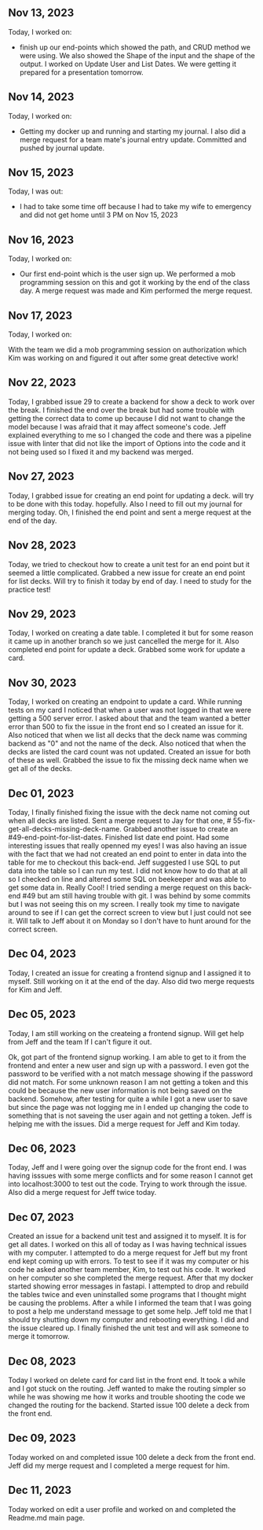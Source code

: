 ## Nov 13, 2023

Today, I worked on:

- finish up our end-points which showed the path, and
  CRUD method we were using. We also showed the Shape of
  the input and the shape of the output. I worked on Update
  User and List Dates. We were getting it prepared for a
  presentation tomorrow.

## Nov 14, 2023

Today, I worked on:

- Getting my docker up and running and starting my journal.
  I also did a merge request for a team mate's journal entry
  update. Committed and pushed by journal update.

## Nov 15, 2023

Today, I was out:

- I had to take some time off because I had to take my wife to
  emergency and did not get home until 3 PM on Nov 15, 2023

## Nov 16, 2023

Today, I worked on:

- Our first end-point which is the user sign up. We performed a
  mob programming session on this and got it working by the end
  of the class day. A merge request was made and Kim performed
  the merge request.

## Nov 17, 2023

Today, I worked on:

With the team we did a mob programming session on authorization
which Kim was working on and figured it out after some great
detective work!

## Nov 22, 2023

Today, I grabbed issue 29 to create a backend for show a deck to
work over the break. I finished the end over the break but had some
trouble with getting the correct data to come up because I did not
want to change the model because I was afraid that it may affect
someone's code. Jeff explained everything to me so I changed the
code and there was a pipeline issue with linter that did not like
the import of Options into the code and it not being used so I fixed
it and my backend was merged.

## Nov 27, 2023

Today, I grabbed issue for creating an end point for updating a deck.
will try to be done with this today. hopefully. Also I need to fill out my
journal for merging today. Oh, I finished the end point and sent a merge
request at the end of the day.

## Nov 28, 2023

Today, we tried to checkout how to create a unit test for an end point
but it seemed a little complicated. Grabbed a new issue for create an
end point for list decks. Will try to finish it today by end of day. I
need to study for the practice test!

## Nov 29, 2023

Today, I worked on creating a date table. I completed it but for some
reason it came up in another branch so we just cancelled the merge for it.
Also completed end point for update a deck. Grabbed some work for update
a card.

## Nov 30, 2023

Today, I worked on creating an endpoint to update a card. While running
tests on my card I noticed that when a user was not logged in that we were
getting a 500 server error. I asked about that and the team wanted a better
error than 500 to fix the issue in the front end so I created an issue for it.
Also noticed that when we list all decks that the deck name was comming backend
as "0" and not the name of the deck. Also noticed that when the decks are listed
the card count was not updated. Created an issue for both of these as well.
Grabbed the issue to fix the missing deck name when we get all of the decks.

## Dec 01, 2023

Today, I finally finished fixing the issue with the deck name not coming out when
all decks are listed. Sent a merge request to Jay for that one, # 55-fix-get-all-decks-missing-deck-name.
Grabbed another issue to create an #49-end-point-for-list-dates. Finished list date end point.
Had some interesting issues that really openned my eyes! I was also having an issue with the
fact that we had not created an end point to enter in data into the table for me to checkout
this back-end. Jeff suggested I use SQL to put data into the table so I can run my test. I did not
know how to do that at all so I checked on line and altered some SQL on beekeeper and was able to
get some data in. Really Cool! I tried sending a merge request on this back-end #49 but am still
having trouble with git. I was behind by some commits but I was not seeing this on my screen. I really
took my time to navigate around to see if I can get the correct screen to view but I just could not see
it. Will talk to Jeff about it on Monday so I don't have to hunt around for the correct screen.

## Dec 04, 2023

Today, I created an issue for creating a frontend signup and I assigned it to myself. Still working
on it at the end of the day. Also did two merge requests for Kim and Jeff.

## Dec 05, 2023

Today, I am still working on the createing a frontend signup. Will get help from Jeff and the team
If I can't figure it out.

Ok, got part of the frontend signup working. I am able to get to it from the frontend and enter
a new user and sign up with a password. I even got the password to be verified with a not match
message showing if the password did not match. For some unknown reason I am not getting a token
and this could be because the new user information is not being saved on the backend. Somehow,
after testing for quite a while I got a new user to save but since the page was not logging me
in I ended up changing the code to something that is not saveing the user again and not getting
a token. Jeff is helping me with the issues. Did a merge request for Jeff and Kim today.

## Dec 06, 2023

Today, Jeff and I were going over the signup code for the front end. I was having isssues with
some merge conflicts and for some reason I cannot get into localhost:3000 to test out the code.
Trying to work through the issue. Also did a merge request for Jeff twice today.

## Dec 07, 2023

Created an issue for a backend unit test and assigned it to myself. It is for get all dates.
I worked on this all of today as I was having technical issues with my computer. I attempted
to do a merge request for Jeff but my front end kept coming up with errors. To test to see if
it was my computer or his code he asked another team member, Kim, to test out his code. It
worked on her computer so she completed the merge request. After that my docker started
showing error messages in fastapi. I attempted to drop and rebuild the tables twice and
even uninstalled some programs that I thought might be causing the problems. After a while I
informed the team that I was going to post a help me understand message to get some help.
Jeff told me that I should try shutting down my computer and rebooting everything. I did and
the issue cleared up. I finally finished the unit test and will ask someone to merge it
tomorrow.

## Dec 08, 2023

Today I worked on delete card for card list in the front end. It took a while and I got stuck
on the routing. Jeff wanted to make the routing simpler so while he was showing me how it works
and trouble shooting the code we changed the routing for the backend. Started issue 100 delete
a deck from the front end.

## Dec 09, 2023

Today worked on and completed issue 100 delete a deck from the front end. Jeff did my merge request
and I completed a merge request for him.

## Dec 11, 2023

Today worked on edit a user profile and worked on and completed the Readme.md main page.
